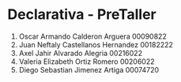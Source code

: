 # Declarativa - PreTaller
1. Oscar Armando Calderon Arguera 00090822
2. Juan Neftaly Castellanos Hernandez 00182222
3. Axel Jahir Alvarado Alegria 00216022
4. Valeria Elizabeth Ortiz Romero 00206022 
5. Diego Sebastian Jimenez Artiga 00074720
